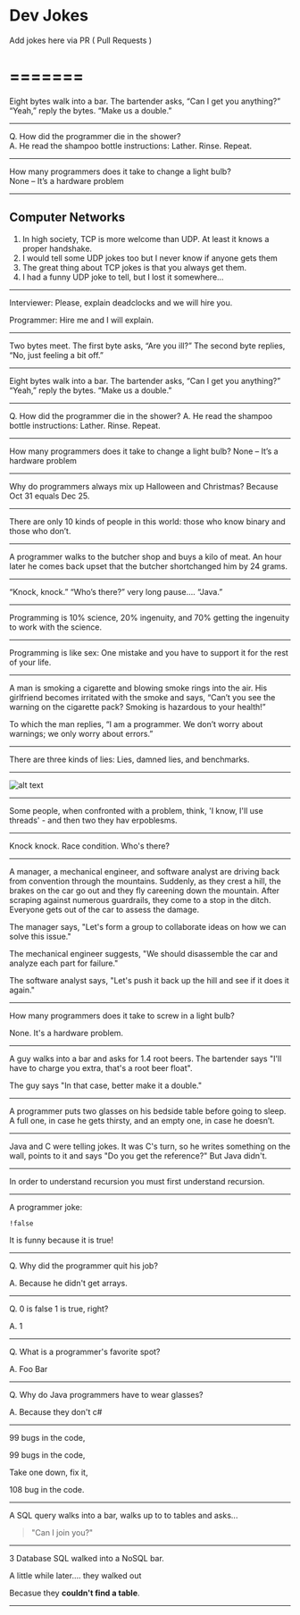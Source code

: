 # Dev Jokes

Add jokes here via PR ( Pull Requests )

=======
==

Eight bytes walk into a bar.  The bartender asks, “Can I get you anything?” <br>
“Yeah,” reply the bytes.  “Make us a double.”

---
Q. How did the programmer die in the shower?<br>
A. He read the shampoo bottle instructions: Lather. Rinse. Repeat.

---

How many programmers does it take to change a light bulb?<br>
None – It’s a hardware problem

---

## Computer Networks
1. In high society, TCP is more welcome than UDP. At least it knows a proper handshake.
2. I would tell some UDP jokes too but I never know if anyone gets them
3. The great thing about TCP jokes is that you always get them.
4. I had a funny UDP joke to tell, but I lost it somewhere...
---
Interviewer: Please, explain deadclocks and we will hire you.

Programmer: Hire me and I will explain.

---

Two bytes meet.  The first byte asks, “Are you ill?”
The second byte replies, “No, just feeling a bit off.”
***

Eight bytes walk into a bar.  The bartender asks, “Can I get you anything?”
“Yeah,” reply the bytes.  “Make us a double.”

***

Q. How did the programmer die in the shower?
A. He read the shampoo bottle instructions: Lather. Rinse. Repeat.

***

How many programmers does it take to change a light bulb?
None – It’s a hardware problem

***

Why do programmers always mix up Halloween and Christmas?
Because Oct 31 equals Dec 25.

***

There are only 10 kinds of people in this world: those who know binary and those who don’t.

***

A programmer walks to the butcher shop and buys a kilo of meat.  An hour later he comes back upset that the butcher shortchanged him by 24 grams.

***

“Knock, knock.”
“Who’s there?”
very long pause….
“Java.”

***

Programming is 10% science, 20% ingenuity, and 70% getting the ingenuity to work with the science.

***

Programming is like sex:
One mistake and you have to support it for the rest of your life.

***

A man is smoking a cigarette and blowing smoke rings into the air.  His girlfriend becomes irritated with the smoke and says, “Can’t you see the warning on the cigarette pack?  Smoking is hazardous to your health!”

To which the man replies, “I am a programmer.  We don’t worry about warnings; we only worry about errors.”

***

There are three kinds of lies: Lies, damned lies, and benchmarks.

***
![alt text](https://encrypted-tbn0.gstatic.com/images?q=tbn:ANd9GcRg94Tjh7hly0_qYYBpW3Z_sTCzXoaR3Xk6R6WgGl5fY6mVCE0c)
***
Some people, when confronted with a problem, think, 'I know, I'll use threads' - and then two they hav erpoblesms.

***

Knock knock. Race condition. Who's there?

***

A manager, a mechanical engineer, and software analyst are driving back from convention through the mountains. Suddenly, as they crest a hill, the brakes on the car go out and they fly careening down the mountain. After scraping against numerous guardrails, they come to a stop in the ditch. Everyone gets out of the car to assess the damage.

The manager says, "Let's form a group to collaborate ideas on how we can solve this issue."

The mechanical engineer suggests, "We should disassemble the car and analyze each part for failure."

The software analyst says, "Let's push it back up the hill and see if it does it again."

***
How many programmers does it take to screw in a light bulb?

None. It's a hardware problem.

***
A guy walks into a bar and asks for 1.4 root beers. The bartender says "I'll have to charge you extra, that's a root beer float".

The guy says "In that case, better make it a double."

***

A programmer puts two glasses on his bedside table before going to sleep. A full one, in case he gets thirsty, and an empty one, in case he doesn’t.

***

Java and C were telling jokes. It was C's turn, so he writes something on the wall, points to it and says "Do you get the reference?" But Java didn't.

***

In order to understand recursion you must first understand recursion.
***
A programmer joke:

```!false```

It is funny because it is true!

---

Q. Why did the programmer quit his job?

A. Because he didn't get arrays.

---

Q. 0 is false 1 is true, right?

A. 1

---

Q. What is a programmer's favorite spot?

A. Foo Bar

---

Q. Why do Java programmers have to wear glasses?

A. Because they don't c#

---

99 bugs in the code,

99 bugs in the code,

Take one down, fix it,

108 bug in the code.

---
A SQL query walks into a bar, walks up to to tables and asks...

>"Can I join you?"

---
3 Database SQL walked into a NoSQL bar.

A little while later....
they walked out 

Becasue they **couldn't find a table**.

---
